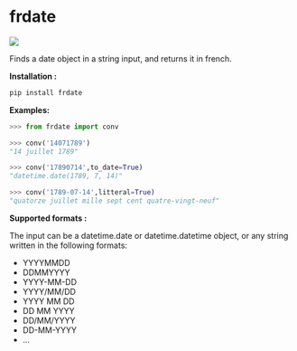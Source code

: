 # frdate
[![](https://img.shields.io/badge/pypi-v0.1-blue)](https://pypi.org/project/frdate/)

Finds a date object in a string input, and returns it in french.

**Installation :**
```python
pip install frdate
```

**Examples:**

```python
>>> from frdate import conv

>>> conv('14071789')
"14 juillet 1789"

>>> conv('17890714',to_date=True)
"datetime.date(1789, 7, 14)"

>>> conv('1789-07-14',litteral=True)
"quatorze juillet mille sept cent quatre-vingt-neuf"
```

**Supported formats :**

The input can be a datetime.date or datetime.datetime object, or any string written in the following formats:
- YYYYMMDD
- DDMMYYYY
- YYYY-MM-DD
- YYYY/MM/DD
- YYYY MM DD
- DD MM YYYY
- DD/MM/YYYY
- DD-MM-YYYY
- ...
